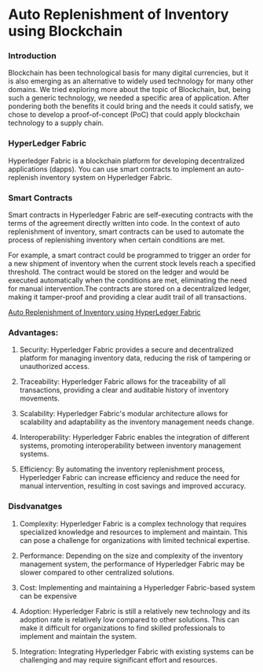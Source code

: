 # Auto Replenishment of Inventory using Blockchain
 
### Introduction

Blockchain has been technological basis for many digital currencies, but it is also emerging as an alternative to widely used technology for many other domains. We tried exploring more about the topic of Blockchain, but, being such a generic technology, we needed a specific area of application. After pondering both the benefits it could bring and the needs it could satisfy, we chose to develop a proof-of-concept (PoC) that could apply blockchain technology to a supply chain.

### HyperLedger Fabric

Hyperledger Fabric is a blockchain platform for developing decentralized applications (dapps). You can use smart contracts to implement an auto-replenish inventory system on Hyperledger Fabric.

### Smart Contracts

Smart contracts in Hyperledger Fabric are self-executing contracts with the terms of the agreement directly written into code. In the context of auto replenishment of inventory, smart contracts can be used to automate the process of replenishing inventory when certain conditions are met.

For example, a smart contract could be programmed to trigger an order for a new shipment of inventory when the current stock levels reach a specified threshold. The contract would be stored on the ledger and would be executed automatically when the conditions are met, eliminating the need for manual intervention.The contracts are stored on a decentralized ledger, making it tamper-proof and providing a clear audit trail of all transactions.

<a href="https://github.com/mechtotech/mechtotech.github.io/blob/main/Presentation%20(1).mp4">Auto Replenishment of Inventory using HyperLedger Fabric</a>


### Advantages: 

1. Security: Hyperledger Fabric provides a secure and decentralized platform for managing inventory data, reducing the risk of tampering or unauthorized access.

2. Traceability: Hyperledger Fabric allows for the traceability of all transactions, providing a clear and auditable history of inventory movements.

3. Scalability: Hyperledger Fabric's modular architecture allows for scalability and adaptability as the inventory management needs change.
 
4. Interoperability: Hyperledger Fabric enables the integration of different systems, promoting interoperability between inventory management systems.

5. Efficiency: By automating the inventory replenishment process, Hyperledger Fabric can increase efficiency and reduce the need for manual intervention, resulting in cost savings and improved accuracy.



### Disdvanatges

1. Complexity: Hyperledger Fabric is a complex technology that requires specialized knowledge and resources to implement and maintain. This can pose a challenge for organizations with limited technical expertise.

2. Performance: Depending on the size and complexity of the inventory management system, the performance of Hyperledger Fabric may be slower compared to other centralized solutions.

3. Cost: Implementing and maintaining a Hyperledger Fabric-based system can be expensive

4. Adoption: Hyperledger Fabric is still a relatively new technology and its adoption rate is relatively low compared to other solutions. This can make it difficult for organizations to find skilled professionals to implement and maintain the system.

5. Integration: Integrating Hyperledger Fabric with existing systems can be challenging and may require significant effort and resources.


